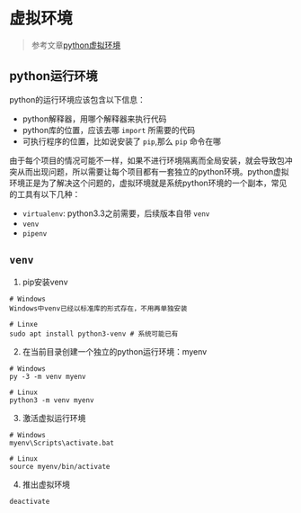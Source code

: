# 虚拟环境

> 参考文章[python虚拟环境](https://www.jb51.net/article/214307.htm)

## python运行环境

python的运行环境应该包含以下信息：

- python解释器，用哪个解释器来执行代码
- python库的位置，应该去哪 `import` 所需要的代码
- 可执行程序的位置，比如说安装了 `pip`,那么 `pip` 命令在哪

由于每个项目的情况可能不一样，如果不进行环境隔离而全局安装，就会导致包冲突从而出现问题，所以需要让每个项目都有一套独立的python环境。python虚拟环境正是为了解决这个问题的，虚拟环境就是系统python环境的一个副本，常见的工具有以下几种：

- `virtualenv`: python3.3之前需要，后续版本自带 `venv`
- `venv`
- `pipenv`

## `venv`
1. pip安装venv
```commandline
# Windows
Windows中venv已经以标准库的形式存在，不用再单独安装

# Linxe
sudo apt install python3-venv # 系统可能已有
```
2. 在当前目录创建一个独立的python运行环境：myenv
```commandline
# Windows
py -3 -m venv myenv

# Linux
python3 -m venv myenv
```
3. 激活虚拟运行环境
```commandline
# Windows
myenv\Scripts\activate.bat

# Linux
source myenv/bin/activate
```
4. 推出虚拟环境
```commandline
deactivate
```
